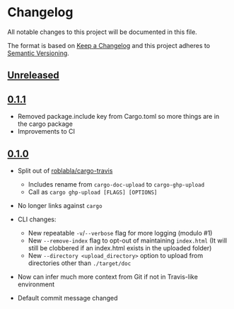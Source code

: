 # Changelog
All notable changes to this project will be documented in this file.

The format is based on [Keep a Changelog](http://keepachangelog.com/en/1.0.0/)
and this project adheres to [Semantic Versioning](http://semver.org/spec/v2.0.0.html).

## [Unreleased]

## [0.1.1]

- Removed package.include key from Cargo.toml so more things are in the cargo package
- Improvements to CI

## [0.1.0]

- Split out of [roblabla/cargo-travis](https://github.com/roblabla/cargo-travis)
  - Includes rename from `cargo-doc-upload` to `cargo-ghp-upload`
  - Call as `cargo ghp-upload [FLAGS] [OPTIONS]`
- No longer links against `cargo`
- CLI changes:
  - New repeatable `-v`/`--verbose` flag for more logging (modulo #1)
  - New `--remove-index` flag to opt-out of maintaining `index.html`
    (It will still be clobbered if an index.html exists in the uploaded folder)
  - New `--directory <upload_directory>` option to upload from directories other than `./target/doc`
- Now can infer much more context from Git if not in Travis-like environment
- Default commit message changed

  [Unreleased]: https://github.com/crate-ci/cargo-ghp-upload/compare/0.1.1...master
  [0.1.1]: https://github.com/crate-ci/cargo-ghp-upload/compare/0.1.0...0.1.1
  [0.1.0]: https://github.com/crate-ci/cargo-ghp-upload/tree/0.1.0

